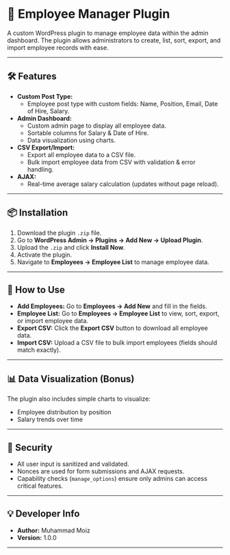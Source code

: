 # 📂 Employee Manager Plugin

A custom WordPress plugin to manage employee data within the admin dashboard. The plugin allows administrators to create, list, sort, export, and import employee records with ease.

---

## 🛠 Features

- **Custom Post Type:**
  - Employee post type with custom fields: Name, Position, Email, Date of Hire, Salary.
- **Admin Dashboard:**
  - Custom admin page to display all employee data.
  - Sortable columns for Salary & Date of Hire.
  - Data visualization using charts.
- **CSV Export/Import:**
  - Export all employee data to a CSV file.
  - Bulk import employee data from CSV with validation & error handling.
- **AJAX:**
  - Real-time average salary calculation (updates without page reload).

---

## 📦 Installation

1. Download the plugin `.zip` file.
2. Go to **WordPress Admin → Plugins → Add New → Upload Plugin**.
3. Upload the `.zip` and click **Install Now**.
4. Activate the plugin.
5. Navigate to **Employees → Employee List** to manage employee data.

---

## 📝 How to Use

- **Add Employees:** Go to **Employees → Add New** and fill in the fields.
- **Employee List:** Go to **Employees → Employee List** to view, sort, export, or import employee data.
- **Export CSV:** Click the **Export CSV** button to download all employee data.
- **Import CSV:** Upload a CSV file to bulk import employees (fields should match exactly).

---

## 📊 Data Visualization (Bonus)

The plugin also includes simple charts to visualize:

- Employee distribution by position
- Salary trends over time

---

## 🚨 Security

- All user input is sanitized and validated.
- Nonces are used for form submissions and AJAX requests.
- Capability checks (`manage_options`) ensure only admins can access critical features.

---

## 💡 Developer Info

- **Author:** Muhammad Moiz
- **Version:** 1.0.0

---
